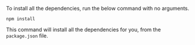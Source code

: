 To install all the dependencies, run the below command with no arguments.
    
    npm install 

This command will install all the dependencies for you, from the `package.json` file.
